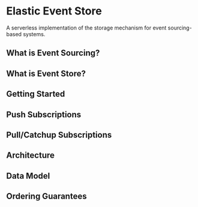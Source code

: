 # Elastic Event Store

A serverless implementation of the storage mechanism for event sourcing-based systems.

## What is Event Sourcing?

## What is Event Store?

## Getting Started

## Push Subscriptions

## Pull/Catchup Subscriptions

## Architecture

## Data Model

## Ordering Guarantees